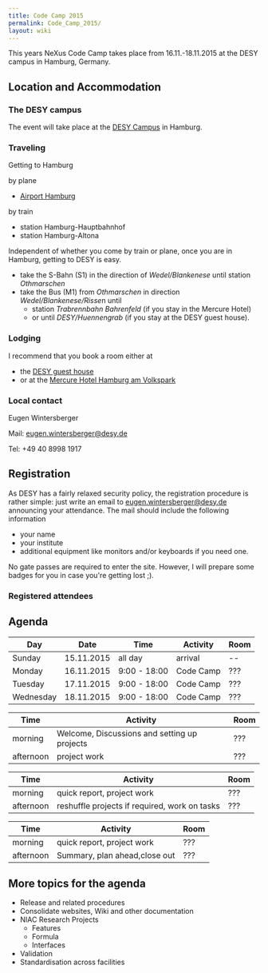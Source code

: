```yaml
---
title: Code Camp 2015
permalink: Code_Camp_2015/
layout: wiki
---
```


This years NeXus Code Camp takes place from 16.11.-18.11.2015 at the
DESY campus in Hamburg, Germany.

Location and Accommodation
--------------------------

### The DESY campus

The event will take place at the [DESY
Campus](https://www.openstreetmap.org/#map=17/53.57749/9.87851) in
Hamburg.

### Traveling

Getting to Hamburg

by plane

-   [Airport Hamburg](https://www.hamburg-airport.de/en/)

by train

-   station Hamburg-Hauptbahnhof
-   station Hamburg-Altona

Independent of whether you come by train or plane, once you are in
Hamburg, getting to DESY is easy.

-   take the S-Bahn (S1) in the direction of *Wedel/Blankenese* until
    station *Othmarschen*
-   take the Bus (M1) from *Othmarschen* in direction
    *Wedel/Blankenese/Risse*n until
    -   station *Trabrennbahn Bahrenfeld* (if you stay in the Mercure
        Hotel)
    -   or until *DESY/Huennengrab* (if you stay at the DESY guest
        house).

### Lodging

I recommend that you book a room either at

-   the [DESY guest
    house](http://guest-services.desy.de/hostel_in_hamburg/index_eng.html)
-   or at the [Mercure Hotel Hamburg am
    Volkspark](http://www.accorhotels.com/gb/hotel-1659-mercure-hotel-hamburg-am-volkspark-ex-novotel-hamburg-arena/index.shtml)

### Local contact

Eugen Wintersberger

Mail: <eugen.wintersberger@desy.de>

Tel: +49 40 8998 1917

Registration
------------

As DESY has a fairly relaxed security policy, the registration procedure
is rather simple: just write an email to <eugen.wintersberger@desy.de>
announcing your attendance. The mail should include the following
information

-   your name
-   your institute
-   additional equipment like monitors and/or keyboards if you need one.

No gate passes are required to enter the site. However, I will prepare
some badges for you in case you're getting lost ;).

### Registered attendees

Agenda
------

| Day       | Date       | Time         | Activity  | Room |
|-----------|------------|--------------|-----------|------|
| Sunday    | 15.11.2015 | all day      | arrival   | --   |
| Monday    | 16.11.2015 | 9:00 - 18:00 | Code Camp | ???  |
| Tuesday   | 17.11.2015 | 9:00 - 18:00 | Code Camp | ???  |
| Wednesday | 18.11.2015 | 9:00 - 18:00 | Code Camp | ???  |

| Time      | Activity                                     | Room |
|-----------|----------------------------------------------|------|
| morning   | Welcome, Discussions and setting up projects | ???  |
| afternoon | project work                                 | ???  |

| Time      | Activity                                      | Room |
|-----------|-----------------------------------------------|------|
| morning   | quick report, project work                    | ???  |
| afternoon | reshuffle projects if required, work on tasks | ???  |

| Time      | Activity                      | Room |
|-----------|-------------------------------|------|
| morning   | quick report, project work    | ???  |
| afternoon | Summary, plan ahead,close out | ???  |

More topics for the agenda
--------------------------

-   Release and related procedures
-   Consolidate websites, Wiki and other documentation
-   NIAC Research Projects
    -   Features
    -   Formula
    -   Interfaces
-   Validation
-   Standardisation across facilities

